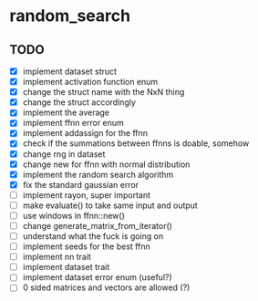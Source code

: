 # random_search

## TODO

- [x] implement dataset struct
- [x] implement activation function enum
- [x] change the struct name with the NxN thing
- [x] change the struct accordingly
- [x] implement the average
- [x] implement ffnn error enum
- [x] implement addassign for the ffnn
- [x] check if the summations between ffnns is doable, somehow
- [x] change rng in dataset
- [x] change new for ffnn with normal distribution
- [x] implement the random search algorithm
- [x] fix the standard gaussian error
- [ ] implement rayon, super important
- [ ] make evaluate() to take same input and output
- [ ] use windows in ffnn::new()
- [ ] change generate_matrix_from_iterator()
- [ ] understand what the fuck is going on
- [ ] implement seeds for the best ffnn
- [ ] implement nn trait
- [ ] implement dataset trait
- [ ] implement dataset error enum (useful?)
- [ ] 0 sided matrices and vectors are allowed (?)
